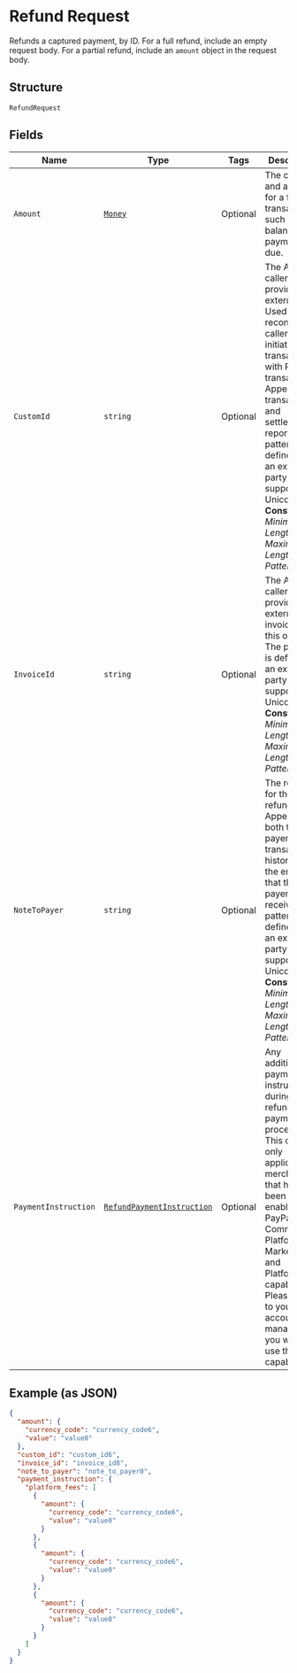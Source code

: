 
# Refund Request

Refunds a captured payment, by ID. For a full refund, include an empty request body. For a partial refund, include an <code>amount</code> object in the request body.

## Structure

`RefundRequest`

## Fields

| Name | Type | Tags | Description |
|  --- | --- | --- | --- |
| `Amount` | [`Money`](../../doc/models/money.md) | Optional | The currency and amount for a financial transaction, such as a balance or payment due. |
| `CustomId` | `string` | Optional | The API caller-provided external ID. Used to reconcile API caller-initiated transactions with PayPal transactions. Appears in transaction and settlement reports. The pattern is defined by an external party and supports Unicode.<br>**Constraints**: *Minimum Length*: `1`, *Maximum Length*: `127`, *Pattern*: `^.*$` |
| `InvoiceId` | `string` | Optional | The API caller-provided external invoice ID for this order. The pattern is defined by an external party and supports Unicode.<br>**Constraints**: *Minimum Length*: `1`, *Maximum Length*: `127`, *Pattern*: `^.*$` |
| `NoteToPayer` | `string` | Optional | The reason for the refund. Appears in both the payer's transaction history and the emails that the payer receives. The pattern is defined by an external party and supports Unicode.<br>**Constraints**: *Minimum Length*: `1`, *Maximum Length*: `255`, *Pattern*: `^.*$` |
| `PaymentInstruction` | [`RefundPaymentInstruction`](../../doc/models/refund-payment-instruction.md) | Optional | Any additional payments instructions during refund payment processing. This object is only applicable to merchants that have been enabled for PayPal Commerce Platform for Marketplaces and Platforms capability. Please speak to your account manager if you want to use this capability. |

## Example (as JSON)

```json
{
  "amount": {
    "currency_code": "currency_code6",
    "value": "value0"
  },
  "custom_id": "custom_id6",
  "invoice_id": "invoice_id8",
  "note_to_payer": "note_to_payer0",
  "payment_instruction": {
    "platform_fees": [
      {
        "amount": {
          "currency_code": "currency_code6",
          "value": "value0"
        }
      },
      {
        "amount": {
          "currency_code": "currency_code6",
          "value": "value0"
        }
      },
      {
        "amount": {
          "currency_code": "currency_code6",
          "value": "value0"
        }
      }
    ]
  }
}
```

